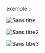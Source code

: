 exemple :

![Sans titre](https://github.com/fk-crafter/100days-of-code/assets/127132293/2aa7e5a7-cd90-42e3-af0d-3074dcacbdbc)

![Sans titre2](https://github.com/fk-crafter/100days-of-code/assets/127132293/7c38a7db-4b64-41aa-832b-6feb71c12f40)

![Sans titre3](https://github.com/fk-crafter/100days-of-code/assets/127132293/57c3cd24-1690-4a79-bef4-4efd6c4683eb)
